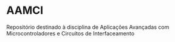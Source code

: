# AAMCI
Repositório destinado à disciplina de Aplicações Avançadas com Microcontroladores e Circuitos de Interfaceamento
